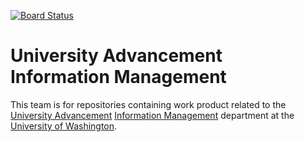 [![Board Status](https://uwaim.visualstudio.com/0fd24645-614f-4d43-8f8c-f3dc4bea42a2/2b6611a8-f7db-4efb-8d25-88c185c91a0f/_apis/work/boardbadge/0dae3323-29bd-47df-a970-f270f2b991cd)](https://uwaim.visualstudio.com/0fd24645-614f-4d43-8f8c-f3dc4bea42a2/_boards/board/t/2b6611a8-f7db-4efb-8d25-88c185c91a0f/Microsoft.RequirementCategory)
# University Advancement Information Management

This team is for repositories containing work product related to the [University Advancement](https://ua.uw.edu/) [Information Management](https://depts.washington.edu/uwadv/data-technology-resources/) department at the [University of Washington](https://uw.edu).
